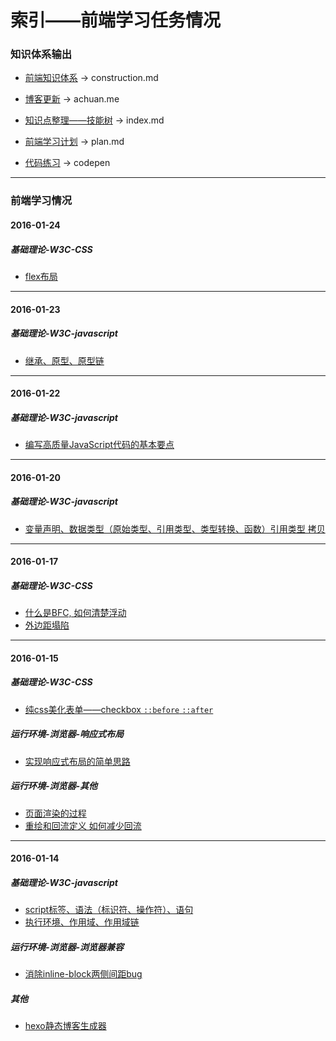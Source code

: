 # 索引——前端学习任务情况

### 知识体系输出

- [前端知识体系](https://github.com/lcc19941214/FrontendStudy/blob/master/%E5%89%8D%E7%AB%AF%E7%9F%A5%E8%AF%86%E4%BD%93%E7%B3%BB%E6%80%BB%E7%BB%93.md) -> construction.md

- [博客更新](http://achuan.me/) -> achuan.me

- [知识点整理——技能树](https://github.com/lcc19941214/FrontendStudy/blob/master/index.md) -> index.md

- [前端学习计划](https://github.com/lcc19941214/FrontendStudy/blob/master/plan.md) -> plan.md

- [代码练习](http://codepen.io/lcc19941214/) -> codepen

---

### 前端学习情况

#### 2016-01-24

##### 基础理论-W3C-CSS
- [flex布局](http://achuan.me/2016/01/24/20160124flex/)

---

#### 2016-01-23

##### 基础理论-W3C-javascript
- [继承、原型、原型链](http://achuan.me/2016/01/21/javascript_%E7%9F%A5%E8%AF%86%E7%82%B9%E6%95%B4%E7%90%86_04/)

---

#### 2016-01-22

##### 基础理论-W3C-javascript
- [编写高质量JavaScript代码的基本要点](http://www.cnblogs.com/TomXu/archive/2011/12/28/2286877.html)

---

#### 2016-01-20

##### 基础理论-W3C-javascript
- [变量声明、数据类型（原始类型、引用类型、类型转换、函数）引用类型 拷贝](http://achuan.me/2016/01/20/javascript_%E7%9F%A5%E8%AF%86%E7%82%B9%E6%95%B4%E7%90%86_02/)

---

#### 2016-01-17

##### 基础理论-W3C-CSS
- [什么是BFC, 如何清楚浮动](http://achuan.me/2016/01/16/20160116BFC/)
- [外边距塌陷](http://achuan.me/2016/01/17/20160117margincollapse/)

---

#### 2016-01-15

##### 基础理论-W3C-CSS
- [纯css美化表单——checkbox  `::before` `::after` ](http://achuan.me/2016/01/15/%E7%BA%AFcss%E7%BE%8E%E5%8C%96%E8%A1%A8%E5%8D%95%E2%80%94%E2%80%94checkbox/)

##### 运行环境-浏览器-响应式布局
- [实现响应式布局的简单思路](http://achuan.me/2016/01/15/%E5%93%8D%E5%BA%94%E5%BC%8F%E5%B8%83%E5%B1%80/)

##### 运行环境-浏览器-其他
- [页面渲染的过程](http://achuan.me/2016/01/15/%E4%BB%8Escript%E6%A0%87%E7%AD%BE%E7%9A%84%E6%91%86%E6%94%BE%E4%BD%8D%E7%BD%AE%E6%9D%A5%E7%9C%8B%E7%9C%8BDOM%E6%A0%91%E7%9A%84%E6%B8%B2%E6%9F%93/)
- [重绘和回流定义 如何减少回流](http://achuan.me/2016/01/15/%E4%BB%8Escript%E6%A0%87%E7%AD%BE%E7%9A%84%E6%91%86%E6%94%BE%E4%BD%8D%E7%BD%AE%E6%9D%A5%E7%9C%8B%E7%9C%8BDOM%E6%A0%91%E7%9A%84%E6%B8%B2%E6%9F%93/)


---

#### 2016-01-14

##### 基础理论-W3C-javascript
- [script标签、语法（标识符、操作符）、语句](http://achuan.me/2016/01/14/javascript_%E7%9F%A5%E8%AF%86%E7%82%B9%E6%95%B4%E7%90%86_01/)
- [执行环境、作用域、作用域链](http://achuan.me/2016/01/14/javascript_%E7%9F%A5%E8%AF%86%E7%82%B9%E6%95%B4%E7%90%86_03/)

##### 运行环境-浏览器-浏览器兼容
- [消除inline-block两侧间距bug](http://achuan.me/2016/01/14/%E6%B6%88%E9%99%A4inline-block%E4%B8%A4%E4%BE%A7%E9%97%B4%E8%B7%9Dbug/)

##### 其他
- [hexo静态博客生成器](http://achuan.me/2016/01/14/%E5%BF%AB%E9%80%9F%E6%90%AD%E5%BB%BAhexo%E9%9D%99%E6%80%81%E5%8D%9A%E5%AE%A2/)

